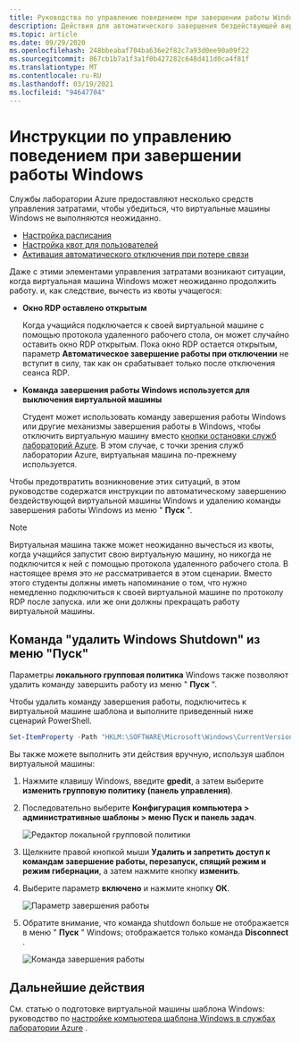 ```yaml
---
title: Руководства по управлению поведением при завершении работы Windows в службах лаборатории Azure | Документация Майкрософт
description: Действия для автоматического завершения бездействующей виртуальной машины Windows и удаления команды завершения работы Windows.
ms.topic: article
ms.date: 09/29/2020
ms.openlocfilehash: 248bbeabaf704ba636e2f82c7a93d0ee90a09f22
ms.sourcegitcommit: 867cb1b7a1f3a1f0b427282c648d411d0ca4f81f
ms.translationtype: MT
ms.contentlocale: ru-RU
ms.lasthandoff: 03/19/2021
ms.locfileid: "94647704"
---
```

# <a name="guide-to-controlling-windows-shutdown-behavior"></a>Инструкции по управлению поведением при завершении работы Windows

Службы лаборатории Azure предоставляют несколько средств управления затратами, чтобы убедиться, что виртуальные машины Windows не выполняются неожиданно.
 - [Настройка расписания](./tutorial-setup-classroom-lab.md#set-a-schedule-for-the-lab)
 - [Настройка квот для пользователей](./how-to-configure-student-usage.md#set-quotas-for-users)
 - [Активация автоматического отключения при потере связи](./how-to-enable-shutdown-disconnect.md)

Даже с этими элементами управления затратами возникают ситуации, когда виртуальная машина Windows может неожиданно продолжить работу. и, как следствие, вычесть из квоты учащегося:

- **Окно RDP оставлено открытым**
  
    Когда учащийся подключается к своей виртуальной машине с помощью протокола удаленного рабочего стола, он может случайно оставить окно RDP открытым.  Пока окно RDP остается открытым, параметр **Автоматическое завершение работы при отключении** не вступит в силу, так как он срабатывает только после отключения сеанса RDP.

- **Команда завершения работы Windows используется для выключения виртуальной машины**
  
    Студент может использовать команду завершения работы Windows или другие механизмы завершения работы в Windows, чтобы отключить виртуальную машину вместо [кнопки остановки служб лабораторий Azure](./how-to-use-classroom-lab.md#start-or-stop-the-vm).  В этом случае, с точки зрения служб лаборатории Azure, виртуальная машина по-прежнему используется.
    
Чтобы предотвратить возникновение этих ситуаций, в этом руководстве содержатся инструкции по автоматическому завершению бездействующей виртуальной машины Windows и удалению команды завершения работы Windows из меню " **Пуск** ".  

> [!NOTE]
> Виртуальная машина также может неожиданно вычесться из квоты, когда учащийся запустит свою виртуальную машину, но никогда не подключится к ней с помощью протокола удаленного рабочего стола.  В настоящее время это *не* рассматривается в этом сценарии.  Вместо этого студенты должны иметь напоминание о том, что нужно немедленно подключиться к своей виртуальной машине по протоколу RDP после запуска. или же они должны прекращать работу виртуальной машины.

## <a name="remove-windows-shutdown-command-from-start-menu"></a>Команда "удалить Windows Shutdown" из меню "Пуск"

Параметры **локального групповая политика** Windows также позволяют удалить команду завершить работу из меню " **Пуск** ".

Чтобы удалить команду завершения работы, подключитесь к виртуальной машине шаблона и выполните приведенный ниже сценарий PowerShell.

```powershell
Set-ItemProperty -Path "HKLM:\SOFTWARE\Microsoft\Windows\CurrentVersion\Policies\Explorer" -Name "HidePowerOptions" -Value 1 -Force
```

Вы также можете выполнить эти действия вручную, используя шаблон виртуальной машины:

1. Нажмите клавишу Windows, введите **gpedit**, а затем выберите **изменить групповую политику (панель управления)**.

1. Последовательно выберите **Конфигурация компьютера > административные шаблоны > меню Пуск и панель задач**.  

    ![Редактор локальной групповой политики](./media/how-to-windows-shutdown/group-policy-shutdown.png)

1. Щелкните правой кнопкой мыши **Удалить и запретить доступ к командам завершение работы, перезапуск, спящий режим и режим гибернации**, а затем нажмите кнопку **изменить**.

1. Выберите параметр **включено** и нажмите кнопку **ОК**.
 
   ![Параметр завершения работы](./media/how-to-windows-shutdown/edit-shutdown.png)

1. Обратите внимание, что команда shutdown больше не отображается в меню " **Пуск** " Windows; отображается только команда **Disconnect** .

    ![Команда завершения работы](./media/how-to-windows-shutdown/start-menu.png)

## <a name="next-steps"></a>Дальнейшие действия
См. статью о подготовке виртуальной машины шаблона Windows: руководство по [настройке компьютера шаблона Windows в службах лаборатории Azure](how-to-prepare-windows-template.md) .